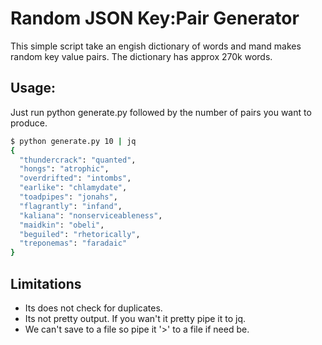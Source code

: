 # Random JSON Key:Pair Generator

This simple script take an engish dictionary of words and mand makes random key value pairs.  The dictionary has approx 270k words.

## Usage:

Just run python generate.py followed by the number of pairs you want to produce.


```sh
$ python generate.py 10 | jq
{
  "thundercrack": "quanted",
  "hongs": "atrophic",
  "overdrifted": "intombs",
  "earlike": "chlamydate",
  "toadpipes": "jonahs",
  "flagrantly": "infand",
  "kaliana": "nonserviceableness",
  "maidkin": "obeli",
  "beguiled": "rhetorically",
  "treponemas": "faradaic"
}
```

## Limitations

* Its does not check for duplicates.
* Its not pretty output. If you wan't it pretty pipe it to jq.
* We can't save to a file so pipe it '>' to a file if need be.